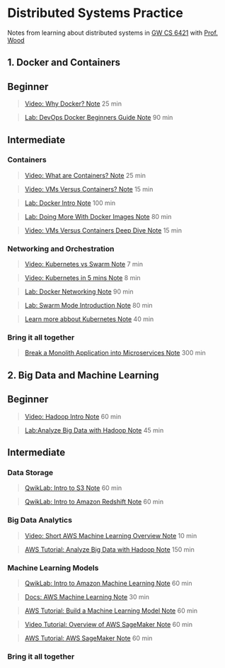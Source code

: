 # Distributed Systems Practice
Notes from learning about distributed systems in [GW CS 6421](https://gwdistsys18.github.io/) with [Prof. Wood](https://faculty.cs.gwu.edu/timwood/)

## 1. Docker and Containers

## Beginner
> [Video: Why Docker? Note](https://github.com/AlexQianYi/dist-sys-practice/blob/master/WhyDockerNote.pdf) 25 min

>  [Lab: DevOps Docker Beginners Guide Note](https://github.com/AlexQianYi/dist-sys-practice/blob/master/FirstAlpineLinuxContainers.pdf) 90 min

## Intermediate

### Containers
> [Video: What are Containers? Note](https://github.com/AlexQianYi/dist-sys-practice/blob/master/WhatAreContainer.pdf) 25 min

> [Video: VMs Versus Containers? Note](https://github.com/AlexQianYi/dist-sys-practice/blob/master/VM%20%26%20Container.png) 15 min

>  [Lab: Docker Intro Note](https://github.com/AlexQianYi/dist-sys-practice/blob/master/DockerIntro.pdf) 100 min

 >  [Lab: Doing More With Docker Images Note](https://github.com/AlexQianYi/dist-sys-practice/blob/master/Doing%20More%20With%20Docker%20Images.pdf) 80 min
 
 > [Video: VMs Versus Containers Deep Dive Note](https://github.com/AlexQianYi/dist-sys-practice/blob/master/VMs%20Versus%20Containers%20Deep%20Dive.png) 15 min
 
### Networking and Orchestration
 > [Video: Kubernetes vs Swarm Note](https://github.com/AlexQianYi/dist-sys-practice/blob/master/Kubernetes%20vs%20Swarm.pdf) 7 min
 
  > [Video: Kubernetes in 5 mins Note](https://github.com/AlexQianYi/dist-sys-practice/blob/master/Kubernetes%20in%205%20Minutes.pdf) 8 min
 
  >  [Lab: Docker Networking Note](https://github.com/AlexQianYi/dist-sys-practice/blob/master/Docker%20Networking%20Hands-on%20Lab.pdf) 90 min
  
   >  [Lab: Swarm Mode Introduction Note](https://github.com/AlexQianYi/dist-sys-practice/blob/master/Swarm%20Mode%20Introduction%20for%20IT%20Pros.pdf) 80 min
   
   >  [Learn more abbout Kubernetes Note](https://github.com/AlexQianYi/dist-sys-practice/blob/master/Learn%20more%20about%20Kubernetes.pdf) 40 min  
 
### Bring it all together
   >  [Break a Monolith Application into Microservices Note](https://github.com/AlexQianYi/dist-sys-practice/blob/master/Break%20a%20Monolith%20Application%20into%20Microservices.pdf) 300 min 
 
## 2. Big Data and Machine Learning

## Beginner
> [Video: Hadoop Intro Note](https://github.com/AlexQianYi/dist-sys-practice/blob/master/Hadoop%20Intro.pdf) 60 min

>  [Lab:Analyze Big Data with Hadoop Note](https://github.com/AlexQianYi/dist-sys-practice/blob/master/Analyze%20Big%20Data%20with%20Hadoop.pdf) 45 min

## Intermediate

### Data Storage
> [QwikLab: Intro to S3 Note](https://github.com/AlexQianYi/dist-sys-practice/blob/master/QwikLab-Intro%20to%20S3.pdf) 60 min

> [QwikLab: Intro to Amazon Redshift Note](https://github.com/AlexQianYi/dist-sys-practice/blob/master/QwikLab-Intro%20to%20Amazon%20Redshift.pdf) 60 min

### Big Data Analytics

> [Video: Short AWS Machine Learning Overview Note](https://github.com/AlexQianYi/dist-sys-practice/blob/master/Video-Short%20AWS%20Machine%20Learning%20Overview.pdf) 10 min

> [AWS Tutorial: Analyze Big Data with Hadoop Note](https://github.com/AlexQianYi/dist-sys-practice/blob/master/AWS%20Tutorial-Analyze%20Big%20Data%20with%20Hadoop.pdf) 150 min

### Machine Learning Models

> [QwikLab: Intro to Amazon Machine Learning Note](https://github.com/AlexQianYi/dist-sys-practice/blob/master/QwikLab-Intro%20to%20Amazon%20Machine%20Learning.pdf) 60 min

> [Docs: AWS Machine Learning Note](https://github.com/AlexQianYi/dist-sys-practice/blob/master/Docs-AWS%20Machine%20Learning.pdf) 30 min

> [AWS Tutorial: Build a Machine Learning Model Note](https://github.com/AlexQianYi/dist-sys-practice/blob/master/AWS%20Tutorial-Build%20a%20Machine%20Learning%20Model.pdf) 60 min

> [Video Tutorial: Overview of AWS SageMaker Note](https://github.com/AlexQianYi/dist-sys-practice/blob/master/Video%20Tutorial-Overview%20of%20AWS%20SageMaker.pdf) 60 min

> [AWS Tutorial: AWS SageMaker Note](https://github.com/AlexQianYi/dist-sys-practice/blob/master/AWS%20Tutorial-AWS%20SageMaker.pdf) 60 min

### Bring it all together
